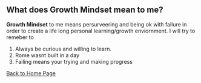 ## What does Growth Mindset mean to me?

**Growth Mindset** to me means persurveering and being ok with failure in order to create a life long personal learning/growth enviornment. 
I will try to remeber to

1. Always be curious and willing to learn.
2. Rome wasnt built in a day
3. Failing means your trying and making progress



[Back to Home Page](https://ashcaz.github.io/learning-journal/)

